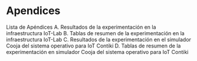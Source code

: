 # Apendices
Lista de Apéndices
A. Resultados de la experimentación en la infraestructura IoT-Lab
B. Tablas de resumen de la experimentación en la infraestructura IoT-Lab
C. Resultados de la experimentación en el simulador Cooja del sistema operativo para IoT Contiki
D. Tablas de resumen de la experimentación en simulador Cooja del sistema operativo para IoT Contiki
